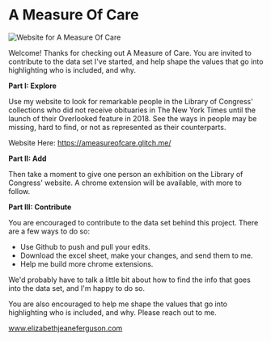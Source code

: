 # A Measure Of Care

![Website for A Measure Of Care](http://www.itpblogelizabethferguson.com/wp-content/uploads/2019/05/Screen-Shot-2019-04-30-at-8.44.05-PM-1-1024x597.png)

Welcome! Thanks for checking out A Measure of Care. You are invited to contribute to the data set I've started, and help shape the values that go into highlighting who is included, and why. 

**Part I: Explore**

Use my website to look for remarkable people in the Library of Congress' collections who did not receive obituaries in The New York Times until the launch of their Overlooked feature in 2018. See the ways in people may be missing, hard to find, or not as represented as their counterparts.

Website Here:
https://ameasureofcare.glitch.me/

**Part II: Add**

Then take a moment to give one person an exhibition on the Library of Congress' website. A chrome extension will be available, with more to follow.

**Part III: Contribute**

You are  encouraged to contribute to the data set behind this project. There are a few ways to do so:
+ Use Github to push and pull your edits.
+ Download the excel sheet, make your changes, and send them to me.
+ Help me build more chrome extensions.

We'd probably have to talk a little bit about how to find the info that goes into the data set, and I'm happy to do so.

You are also encouraged to help me shape the values that go into highlighting who is included, and why. Please reach out to me. 

www.elizabethjeaneferguson.com
